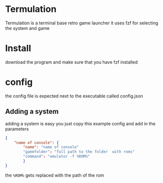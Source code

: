 # Termulation
Termulation is a terminal base retro game launcher it uses fzf for selecting the system and game
# Install
download the program and make sure that you have fzf installed
# config
the  config file is expected next to the executable called config.json
## Adding a system
adding a system is easy you just copy this example config and add in the parameters
```json
{
	"name of console": {
		"name": "name of console"
		"gamefolder": "full path to the folder  with roms"
		"command": "emulator -f %ROM%"
		}
}
```
the `%ROM%` gets replaced with the path  of the rom
